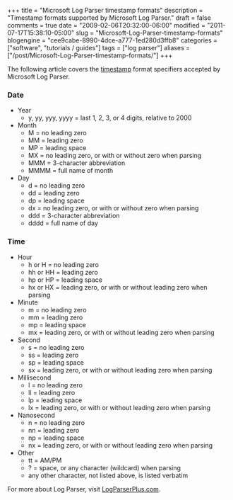 +++
title = "Microsoft Log Parser timestamp formats"
description = "Timestamp formats supported by Microsoft Log Parser."
draft = false
comments = true
date = "2009-02-06T20:32:00-06:00"
modified = "2011-07-17T15:38:10-05:00"
slug = "Microsoft-Log-Parser-timestamp-formats"
blogengine = "cee9cabe-8990-4dce-a777-1ed280d3ffb8"
categories = ["software", "tutorials / guides"]
tags = ["log parser"]
aliases = ["/post/Microsoft-Log-Parser-timestamp-formats/"]
+++

<p>The following article covers the <a rel="external" href="http://logparserplus.com/functions#function_TO_TIMESTAMP">timestamp</a> format specifiers accepted by Microsoft Log Parser.</p>
<h3>Date</h3>
<ul>
<li>
<div>Year</div>
<ul>
<li>
<div>y, yy, yyy, yyyy = last 1, 2, 3, or 4 digits, relative to 2000</div>
</li>
</ul>
</li>
<li>
<div>Month</div>
<ul>
<li>
<div>M = no leading zero</div>
</li>
<li>
<div>MM = leading zero</div>
</li>
<li>
<div>MP = leading space</div>
</li>
<li>
<div>MX = no leading zero, or with or without zero when parsing</div>
</li>
<li>
<div>MMM = 3-character abbreviation</div>
</li>
<li>
<div>MMMM = full name of month</div>
</li>
</ul>
</li>
<li>
<div>Day</div>
<ul>
<li>
<div>d = no leading zero</div>
</li>
<li>
<div>dd = leading zero</div>
</li>
<li>
<div>dp = leading space</div>
</li>
<li>
<div>dx = no leading zero, or with or without zero when parsing</div>
</li>
<li>
<div>ddd = 3-character abbreviation</div>
</li>
<li>
<div>dddd = full name of day</div>
</li>
</ul>
</li>
</ul>
<h3>Time</h3>
<ul>
<li>
<div>Hour</div>
<ul>
<li>
<div>h or H = no leading zero</div>
</li>
<li>
<div>hh or HH = leading zero</div>
</li>
<li>
<div>hp or HP = leading space</div>
</li>
<li>
<div>hx or HX = leading zero, or with or without leading zero when parsing</div>
</li>
</ul>
</li>
<li>
<div>Minute</div>
<ul>
<li>
<div>m = no leading zero</div>
</li>
<li>
<div>mm = leading zero</div>
</li>
<li>
<div>mp = leading space</div>
</li>
<li>
<div>mx = leading zero, or with or without leading zero when parsing</div>
</li>
</ul>
</li>
<li>
<div>Second</div>
<ul>
<li>
<div>s&nbsp;= no leading zero</div>
</li>
<li>
<div>ss&nbsp;= leading zero</div>
</li>
<li>
<div>sp = leading space</div>
</li>
<li>
<div>sx = leading zero, or with or without leading zero when parsing</div>
</li>
</ul>
</li>
<li>
<div>Millisecond</div>
<ul>
<li>
<div>l&nbsp;= no leading zero</div>
</li>
<li>
<div>ll&nbsp;= leading zero</div>
</li>
<li>
<div>lp = leading space</div>
</li>
<li>
<div>lx = leading zero, or with or without leading zero when parsing</div>
</li>
</ul>
</li>
<li>
<div>Nanosecond</div>
<ul>
<li>
<div>n&nbsp;= no leading zero</div>
</li>
<li>
<div>nn&nbsp;= leading zero</div>
</li>
<li>
<div>np = leading space</div>
</li>
<li>
<div>nx = leading zero, or with or without leading zero when parsing</div>
</li>
</ul>
</li>
<li>
<div>Other</div>
<ul>
<li>
<div>tt = AM/PM</div>
</li>
<li>
<div>? = space, or any character (wildcard) when parsing</div>
</li>
<li>
<div>any other character, not listed above, is listed verbatim&nbsp;</div>
</li>
</ul>
</li>
</ul>
<p>For more about Log Parser, visit <a href="http://LogParserPlus.com">LogParserPlus.com</a>.</p>

